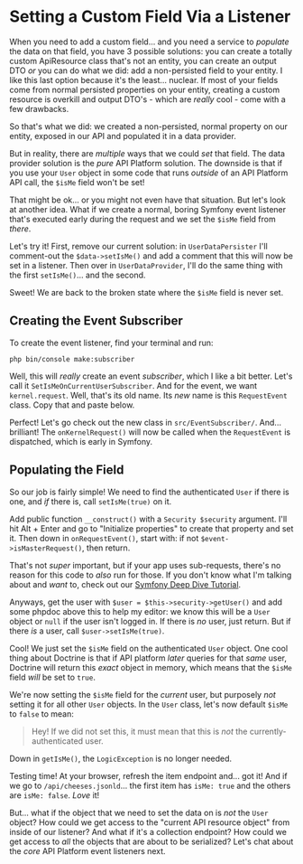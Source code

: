 # Setting a Custom Field Via a Listener

When you need to add a custom field... and you need a service to *populate* the
data on that field, you have 3 possible solutions: you can create a totally
custom ApiResource class that's not an entity, you can create an output DTO *or*
you can do what we did: add a non-persisted field to your entity. I like this last
option because it's the least... nuclear. If most of your fields come from normal
persisted properties on your entity, creating a custom resource is overkill and
output DTO's - which are *really* cool - come with a few drawbacks.

So that's what we did: we created a non-persisted, normal property on our entity,
exposed in our API and populated it in a data provider.

But in reality, there are *multiple* ways that we could *set* that field. The data
provider solution is the *pure* API Platform solution. The downside is that if
you use your `User` object in some code that runs *outside* of an API Platform API
call, the `$isMe` field won't be set!

That might be ok... or you might not even have that situation. But let's look
at another idea. What if we create a normal, boring Symfony event listener that's
executed early during the request and we set the `$isMe` field from *there*.

Let's try it! First, remove our current solution: in `UserDataPersister` I'll
comment-out the `$data->setIsMe()` and add a comment that this will now be set in
a listener. Then over in `UserDataProvider`, I'll do the same thing with the
first `setIsMe()`... and the second.

Sweet! We are back to the broken state where the `$isMe` field is never set.

## Creating the Event Subscriber

To create the event listener, find your terminal and run:

```terminal
php bin/console make:subscriber
```

Well, this will *really* create an event *subscriber*, which I like a bit better.
Let's call it `SetIsMeOnCurrentUserSubscriber`. And for the event, we want
`kernel.request`. Well, that's its old name. Its *new* name is this
`RequestEvent` class. Copy that and paste below.

Perfect! Let's go check out the new class in `src/EventSubscriber/`. And...
brilliant! The `onKernelRequest()` will now be called when the `RequestEvent`
is dispatched, which is early in Symfony.

## Populating the Field

So our job is fairly simple! We need to find the authenticated `User` if there
is one, and *if* there is, call `setIsMe(true)` on it.

Add public function `__construct()` with a `Security $security` argument. I'll
hit Alt + Enter and go to "Initialize properties" to create that property and set
it. Then down in `onRequestEvent()`, start with: if not `$event->isMasterRequest()`,
then return.

That's not *super* important, but if your app uses sub-requests, there's no reason
for this code to *also* run for those. If you don't know what I'm talking about
and *want* to, check out our
[Symfony Deep Dive Tutorial](https://symfonycasts.com/screencast/deep-dive/sub-request).

Anyways, get the user with `$user = $this->security->getUser()` and add some
phpdoc above this to help my editor: we know this will be a `User` object or
`null` if the user isn't logged in. If there is *no* user, just return. But
if there *is* a user, call `$user->setIsMe(true)`.

Cool! We just set the `$isMe` field on the authenticated `User` object. One cool
thing about Doctrine is that if API platform *later* queries for that *same* user,
Doctrine will return this *exact* object in memory, which means that the
`$isMe` field *will* be set to `true`.

We're now setting the `$isMe` field for the *current* user, but purposely *not*
setting it for all other `User` objects. In the `User` class, let's now default
`$isMe` to `false` to mean:

> Hey! If we did not set this, it must mean that this is *not* the
> currently-authenticated user.

Down in `getIsMe()`, the `LogicException` is no longer needed.

Testing time! At your browser, refresh the item endpoint and... got it! And
if we go to `/api/cheeses.jsonld`... the first item has `isMe: true` and the
others are `isMe: false`. *Love* it!

But... what if the object that we need to set the data on is *not* the `User`
object? How could we get access to the "current API resource object" from
inside of our listener? And what if it's a collection endpoint? How could we
get access to *all* the objects that are about to be serialized? Let's chat
about the *core* API Platform event listeners next.
